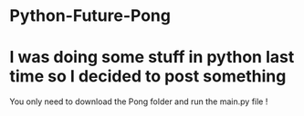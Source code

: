 # Python-Future-Pong
I was doing some stuff in python last time so I decided to post something 
======================
You only need to download the Pong folder and run the main.py file !
